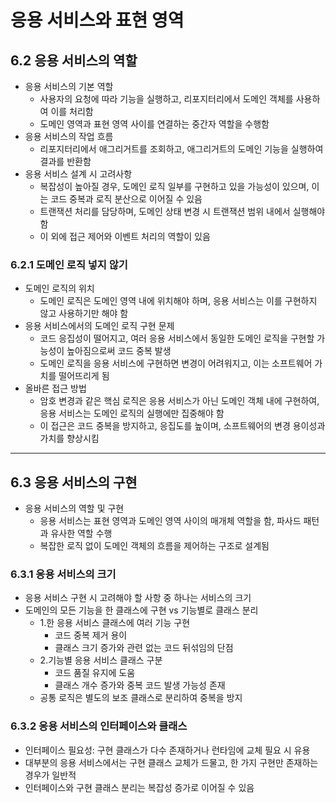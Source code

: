 # 응용 서비스와 표현 영역

## 6.2 응용 서비스의 역할

- 응용 서비스의 기본 역할
    - 사용자의 요청에 따라 기능을 실행하고, 리포지터리에서 도메인 객체를 사용하여 이를 처리함
    - 도메인 영역과 표현 영역 사이를 연결하는 중간자 역할을 수행함
- 응용 서비스의 작업 흐름
    - 리포지터리에서 애그리거트를 조회하고, 애그리거트의 도메인 기능을 실행하여 결과를 반환함
- 응용 서비스 설계 시 고려사항
    - 복잡성이 높아질 경우, 도메인 로직 일부를 구현하고 있을 가능성이 있으며, 이는 코드 중복과 로직 분산으로 이어질 수 있음
    - 트랜잭션 처리를 담당하며, 도메인 상태 변경 시 트랜잭션 범위 내에서 실행해야 함
    - 이 외에 접근 제어와 이벤트 처리의 역할이 있음

### 6.2.1 도메인 로직 넣지 않기

- 도메인 로직의 위치
    - 도메인 로직은 도메인 영역 내에 위치해야 하며, 응용 서비스는 이를 구현하지 않고 사용하기만 해야 함
- 응용 서비스에서의 도메인 로직 구현 문제
    - 코드 응집성이 떨어지고, 여러 응용 서비스에서 동일한 도메인 로직을 구현할 가능성이 높아짐으로써 코드 중복 발생
    - 도메인 로직을 응용 서비스에 구현하면 변경이 어려워지고, 이는 소프트웨어 가치를 떨어뜨리게 됨
- 올바른 접근 방법
    - 암호 변경과 같은 핵심 로직은 응용 서비스가 아닌 도메인 객체 내에 구현하여, 응용 서비스는 도메인 로직의 실행에만 집중해야 함
    - 이 접근은 코드 중복을 방지하고, 응집도를 높이며, 소프트웨어의 변경 용이성과 가치를 향상시킴

--- 

## 6.3 응용 서비스의 구현

- 응용 서비스의 역할 및 구현
  - 응용 서비스는 표현 영역과 도메인 영역 사이의 매개체 역할을 함, 파사드 패턴과 유사한 역할 수행
  - 복잡한 로직 없이 도메인 객체의 흐름을 제어하는 구조로 설계됨

### 6.3.1 응용 서비스의 크기

- 응용 서비스 구현 시 고려해야 할 사항 중 하나는 서비스의 크기
- 도메인의 모든 기능을 한 클래스에 구현 vs 기능별로 클래스 분리
  - 1.한 응용 서비스 클래스에 여러 기능 구현
    - 코드 중복 제거 용이
    - 클래스 크기 증가와 관련 없는 코드 뒤섞임의 단점
  - 2.기능별 응용 서비스 클래스 구분 
    - 코드 품질 유지에 도움 
    - 클래스 개수 증가와 중복 코드 발생 가능성 존재
  - 공통 로직은 별도의 보조 클래스로 분리하여 중복을 방지

### 6.3.2 응용 서비스의 인터페이스와 클래스

- 인터페이스 필요성: 구현 클래스가 다수 존재하거나 런타임에 교체 필요 시 유용
- 대부분의 응용 서비스에서는 구현 클래스 교체가 드물고, 한 가지 구현만 존재하는 경우가 일반적 
- 인터페이스와 구현 클래스 분리는 복잡성 증가로 이어질 수 있음